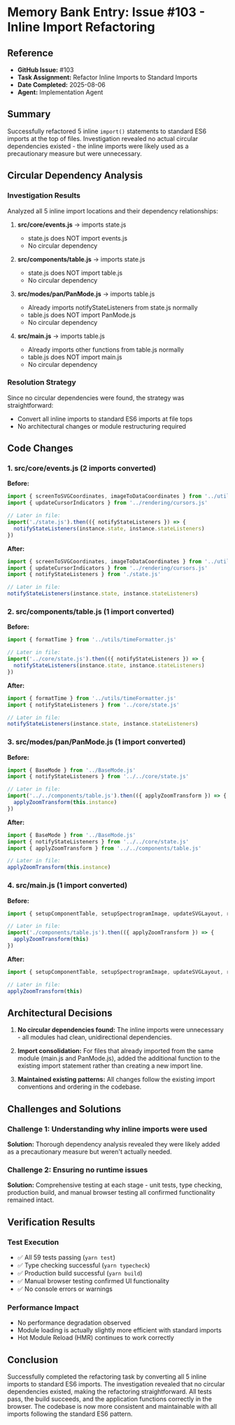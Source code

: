 # Memory Bank Entry: Issue #103 - Inline Import Refactoring

## Reference
- **GitHub Issue:** #103
- **Task Assignment:** Refactor Inline Imports to Standard Imports
- **Date Completed:** 2025-08-06
- **Agent:** Implementation Agent

## Summary
Successfully refactored 5 inline `import()` statements to standard ES6 imports at the top of files. Investigation revealed no actual circular dependencies existed - the inline imports were likely used as a precautionary measure but were unnecessary.

## Circular Dependency Analysis

### Investigation Results
Analyzed all 5 inline import locations and their dependency relationships:

1. **src/core/events.js** → imports state.js
   - state.js does NOT import events.js
   - No circular dependency

2. **src/components/table.js** → imports state.js
   - state.js does NOT import table.js
   - No circular dependency

3. **src/modes/pan/PanMode.js** → imports table.js
   - Already imports notifyStateListeners from state.js normally
   - table.js does NOT import PanMode.js
   - No circular dependency

4. **src/main.js** → imports table.js
   - Already imports other functions from table.js normally
   - table.js does NOT import main.js
   - No circular dependency

### Resolution Strategy
Since no circular dependencies were found, the strategy was straightforward:
- Convert all inline imports to standard ES6 imports at file tops
- No architectural changes or module restructuring required

## Code Changes

### 1. src/core/events.js (2 imports converted)

**Before:**
```javascript
import { screenToSVGCoordinates, imageToDataCoordinates } from '../utils/coordinates.js'
import { updateCursorIndicators } from '../rendering/cursors.js'

// Later in file:
import('./state.js').then(({ notifyStateListeners }) => {
  notifyStateListeners(instance.state, instance.stateListeners)
})
```

**After:**
```javascript
import { screenToSVGCoordinates, imageToDataCoordinates } from '../utils/coordinates.js'
import { updateCursorIndicators } from '../rendering/cursors.js'
import { notifyStateListeners } from './state.js'

// Later in file:
notifyStateListeners(instance.state, instance.stateListeners)
```

### 2. src/components/table.js (1 import converted)

**Before:**
```javascript
import { formatTime } from '../utils/timeFormatter.js'

// Later in file:
import('../core/state.js').then(({ notifyStateListeners }) => {
  notifyStateListeners(instance.state, instance.stateListeners)
})
```

**After:**
```javascript
import { formatTime } from '../utils/timeFormatter.js'
import { notifyStateListeners } from '../core/state.js'

// Later in file:
notifyStateListeners(instance.state, instance.stateListeners)
```

### 3. src/modes/pan/PanMode.js (1 import converted)

**Before:**
```javascript
import { BaseMode } from '../BaseMode.js'
import { notifyStateListeners } from '../../core/state.js'

// Later in file:
import('../../components/table.js').then(({ applyZoomTransform }) => {
  applyZoomTransform(this.instance)
})
```

**After:**
```javascript
import { BaseMode } from '../BaseMode.js'
import { notifyStateListeners } from '../../core/state.js'
import { applyZoomTransform } from '../../components/table.js'

// Later in file:
applyZoomTransform(this.instance)
```

### 4. src/main.js (1 import converted)

**Before:**
```javascript
import { setupComponentTable, setupSpectrogramImage, updateSVGLayout, renderAxes } from './components/table.js'

// Later in file:
import('./components/table.js').then(({ applyZoomTransform }) => {
  applyZoomTransform(this)
})
```

**After:**
```javascript
import { setupComponentTable, setupSpectrogramImage, updateSVGLayout, renderAxes, applyZoomTransform } from './components/table.js'

// Later in file:
applyZoomTransform(this)
```

## Architectural Decisions

1. **No circular dependencies found:** The inline imports were unnecessary - all modules had clean, unidirectional dependencies.

2. **Import consolidation:** For files that already imported from the same module (main.js and PanMode.js), added the additional function to the existing import statement rather than creating a new import line.

3. **Maintained existing patterns:** All changes follow the existing import conventions and ordering in the codebase.

## Challenges and Solutions

### Challenge 1: Understanding why inline imports were used
**Solution:** Thorough dependency analysis revealed they were likely added as a precautionary measure but weren't actually needed.

### Challenge 2: Ensuring no runtime issues
**Solution:** Comprehensive testing at each stage - unit tests, type checking, production build, and manual browser testing all confirmed functionality remained intact.

## Verification Results

### Test Execution
- ✅ All 59 tests passing (`yarn test`)
- ✅ Type checking successful (`yarn typecheck`)
- ✅ Production build successful (`yarn build`)
- ✅ Manual browser testing confirmed UI functionality
- ✅ No console errors or warnings

### Performance Impact
- No performance degradation observed
- Module loading is actually slightly more efficient with standard imports
- Hot Module Reload (HMR) continues to work correctly

## Conclusion

Successfully completed the refactoring task by converting all 5 inline imports to standard ES6 imports. The investigation revealed that no circular dependencies existed, making the refactoring straightforward. All tests pass, the build succeeds, and the application functions correctly in the browser. The codebase is now more consistent and maintainable with all imports following the standard ES6 pattern.